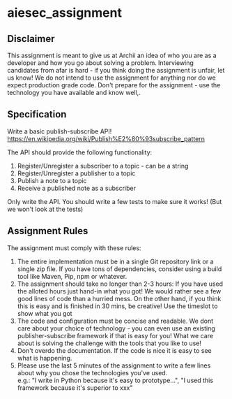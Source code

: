 # aiesec_assignment

## Disclaimer ##

This assignment is meant to give us at Archii an idea of who you are as a developer and how you go about solving a problem.
Interviewing candidates from afar is hard - if you think doing the assignment is unfair, let us know! We do not intend to use the assignment for anything nor do we expect production grade code. 
Don't prepare for the assignment - use the technology you have available and know well,.


## Specification ##

Write a basic publish-subscribe API!
https://en.wikipedia.org/wiki/Publish%E2%80%93subscribe_pattern

The API should provide the following functionality:

1. Register/Unregister a subscriber to a topic - can be a string	
2. Register/Unregister a publisher to a topic 
3. Publish a note to a topic
4. Receive a published note as a subscriber

Only write the API. You should write a few tests to make sure it works! (But we won't look at the tests)

## Assignment Rules ##

The assignment must comply with these rules:

1. The entire implementation must be in a single Git repository link or a single zip file. If you have tons of dependencies, consider using a build tool like Maven, Pip, npm or whatever. 
2. The assignment should take no longer than 2-3 hours: If you have used the alloted hours just hand-in what you got! We would rather see a few good lines of code than a hurried mess. On the other hand, if you think this is easy and is finished in 30 mins, be creative! Use the timeslot to show what you got
3. The code and configuration must be concise and readable. We dont care about your choice of technology - you can even use an existing publisher-subscribe framework if that is easy for you! What we care about is solving the challenge with the tools that you like to use!
4. Don't overdo the documentation. If the code is nice it is easy to see what is happening.
5. Please use the last 5 minutes of the assignment to write a few lines about why you chose the technologies you've used.  
e.g.: "I write in Python because it's easy to prototype...", "I used this framework because it's superior to xxx"


